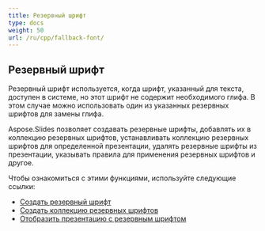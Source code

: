 ```yaml
---
title: Резервный шрифт
type: docs
weight: 50
url: /ru/cpp/fallback-font/
---
```


## **Резервный шрифт**
Резервный шрифт используется, когда шрифт, указанный для текста, доступен в системе, но этот шрифт не содержит необходимого глифа. В этом случае можно использовать один из указанных резервных шрифтов для замены глифа.

Aspose.Slides позволяет создавать резервные шрифты, добавлять их в коллекцию резервных шрифтов, устанавливать коллекцию резервных шрифтов для определенной презентации, удалять резервные шрифты из презентации, указывать правила для применения резервных шрифтов и другое.

Чтобы ознакомиться с этими функциями, используйте следующие ссылки:

- [Создать резервный шрифт](/slides/ru/cpp/create-fallback-font)
- [Создать коллекцию резервных шрифтов](/slides/ru/cpp/create-fallback-fonts-collection)
- [Отобразить презентацию с резервным шрифтом](/slides/ru/cpp/render-presentation-with-fallback-font)